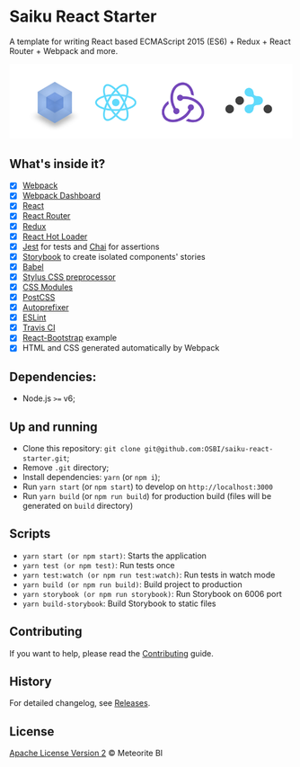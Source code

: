 # Saiku React Starter

A template for writing React based ECMAScript 2015 (ES6) + Redux + React Router + Webpack and more.

![](./react-eco.gif)

## What's inside it?

- [x] [Webpack](https://webpack.github.io)
- [x] [Webpack Dashboard](https://github.com/FormidableLabs/webpack-dashboard)
- [x] [React](https://facebook.github.io/react/)
- [x] [React Router](https://github.com/ReactTraining/react-router)
- [x] [Redux](https://github.com/reactjs/redux)
- [x] [React Hot Loader](https://github.com/gaearon/react-hot-loader)
- [x] [Jest](https://facebook.github.io/jest/) for tests and [Chai](http://chaijs.com/) for assertions
- [x] [Storybook](https://getstorybook.io/) to create isolated components' stories
- [x] [Babel](https://babeljs.io/)
- [x] [Stylus CSS preprocessor](http://stylus-lang.com/)
- [x] [CSS Modules](https://github.com/css-modules/css-modules)
- [x] [PostCSS](https://github.com/postcss/postcss)
- [x] [Autoprefixer](https://github.com/postcss/autoprefixer)
- [x] [ESLint](http://eslint.org/)
- [x] [Travis CI](https://travis-ci.org/)
- [x] [React-Bootstrap](https://react-bootstrap.github.io/) example
- [x] HTML and CSS generated automatically by Webpack

## Dependencies:

- Node.js `>=` v6;

## Up and running

- Clone this repository: `git clone git@github.com:OSBI/saiku-react-starter.git`;
- Remove `.git` directory;
- Install dependencies: `yarn` (or `npm i`);
- Run `yarn start` (or `npm start`) to develop on `http://localhost:3000`
- Run `yarn build` (or `npm run build`) for production build (files will be generated on `build` directory)

## Scripts

- `yarn start (or npm start)`: Starts the application
- `yarn test (or npm test)`: Run tests once
- `yarn test:watch (or npm run test:watch)`: Run tests in watch mode
- `yarn build (or npm run build)`: Build project to production
- `yarn storybook (or npm run storybook)`: Run Storybook on 6006 port
- `yarn build-storybook`: Build Storybook to static files

## Contributing

If you want to help, please read the [Contributing](https://github.com/OSBI/saiku-react-starter/blob/master/CONTRIBUTING.md) guide.

## History

For detailed changelog, see [Releases](https://github.com/OSBI/saiku-react-starter/releases).

## License

[Apache License Version 2](https://github.com/OSBI/saiku-react-starter/blob/master/LICENSE) © Meteorite BI
